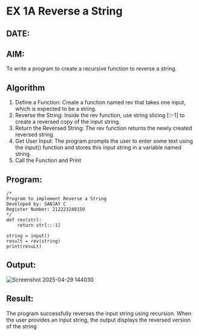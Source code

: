 # EX 1A Reverse a String
## DATE:
## AIM:
To write a program to create a recursive function to reverse a string.

## Algorithm
1. Define a Function: Create a function named rev that takes one input, which is expected to be a string.
2. Reverse the String: Inside the rev function, use string slicing [::-1] to create a reversed copy of the input string.
3. Return the Reversed String: The rev function returns the newly created reversed string.
4.  Get User Input: The program prompts the user to enter some text using the input() function and stores this input string in a variable named string.
5.   Call the Function and Print
## Program:
```PY
/*
Program to implement Reverse a String
Developed by: SANJAY C
Register Number: 212223240150 
*/
def rev(str):
    return str[::-1]
    
string = input()
result = rev(string)
print(resuLt)
```

## Output:
![Screenshot 2025-04-29 144030](https://github.com/user-attachments/assets/ceebdf6d-bbb5-4f97-b38a-de0ecd455a64)


## Result:
The program successfully reverses the input string using recursion. When the user provides an input string, the output displays the reversed version of the string
